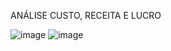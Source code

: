 ANÁLISE CUSTO, RECEITA E LUCRO

![image](https://github.com/Xandeop/Informatica/assets/163425416/6b7170f8-7b31-4a33-aec0-13bf875504c2) 
![image](https://github.com/Xandeop/Informatica/assets/163425416/cee204f7-8130-4663-83ff-48791956ddd7)

